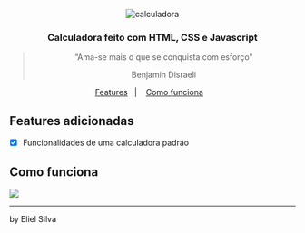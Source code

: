 <p align="center">
  <img alt="calculadora" src="/home/eliel/OneDrive/estudos/PROJETOS-ELIEL/projeto_calculadora_funcional/img/calculadora_readme.png" />
</p>

<h3 align="center">
  Calculadora feito com HTML, CSS e Javascript
</h3>

<blockquote align="center">“Ama-se mais o que se conquista com esforço"

Benjamin Disraeli
    </blockquote>

<p align="center">
  <a href="#features-adicionadas">Features</a>&nbsp;&nbsp;&nbsp;|&nbsp;&nbsp;&nbsp;
  <a href="#features-adicionadas">Como funciona</a>&nbsp;&nbsp;&nbsp;
</p>

## Features adicionadas

- [X] Funcionalidades de uma calculadora padráo

## Como funciona

<img src="img/calculadora_readme.gif">

---

by Eliel Silva
